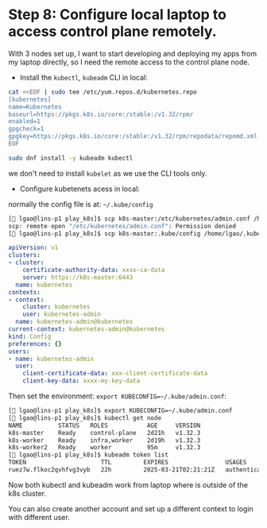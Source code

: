 # Step 8: Configure local laptop to access control plane remotely.

With 3 nodes set up, I want to start developing and deploying my apps from my laptop directly, so I need the remote access to the control plane node.


* Install the `kubectl`, `kubeadm` CLI in local:

```bash
cat <<EOF | sudo tee /etc/yum.repos.d/kubernetes.repo
[kubernetes]
name=Kubernetes
baseurl=https://pkgs.k8s.io/core:/stable:/v1.32/rpm/
enabled=1
gpgcheck=1
gpgkey=https://pkgs.k8s.io/core:/stable:/v1.32/rpm/repodata/repomd.xml.key
EOF

sudo dnf install -y kubeadm kubectl
```
we don't need to install `kubelet` as we use the CLI tools only.

* Configure kubetenets acess in local:

normally the config file is at: `~/.kube/config`

```bash
[🎩 lgao@lins-p1 play_k8s]$ scp k8s-master:/etc/kubernetes/admin.conf /home/lgao/.kube/admin.conf
scp: remote open "/etc/kubernetes/admin.conf": Permission denied
[🎩 lgao@lins-p1 play_k8s]$ scp k8s-master:.kube/config /home/lgao/.kube/admin.conf
```

```yaml
apiVersion: v1
clusters:
- cluster:
    certificate-authority-data: xxxx-ca-data
    server: https://k8s-master:6443
  name: kubernetes
contexts:
- context:
    cluster: kubernetes
    user: kubernetes-admin
  name: kubernetes-admin@kubernetes
current-context: kubernetes-admin@kubernetes
kind: Config
preferences: {}
users:
- name: kubernetes-admin
  user:
    client-certificate-data: xxx-client-certificate-data
    client-key-data: xxxx-my-key-data

```

Then set the environment: `export KUBECONFIG=~/.kube/admin.conf`:

```bash
[🎩 lgao@lins-p1 play_k8s]$ export KUBECONFIG=~/.kube/admin.conf
[🎩 lgao@lins-p1 play_k8s]$ kubectl get node
NAME          STATUS   ROLES           AGE     VERSION
k8s-master    Ready    control-plane   2d21h   v1.32.3
k8s-worker    Ready    infra,worker    2d19h   v1.32.3
k8s-worker2   Ready    worker          95m     v1.32.3
[🎩 lgao@lins-p1 play_k8s]$ kubeadm token list
TOKEN                     TTL         EXPIRES                USAGES                   DESCRIPTION                                                EXTRA GROUPS
ruez7w.flkoc2qvhfvg3vyb   22h         2025-03-21T02:21:21Z   authentication,signing   <none>                                                     system:bootstrappers:kubeadm:default-node-token
```

Now both kubectl and kubeadm work from laptop where is outside of the k8s cluster.

You can also create another account and set up a different context to login with different user.
